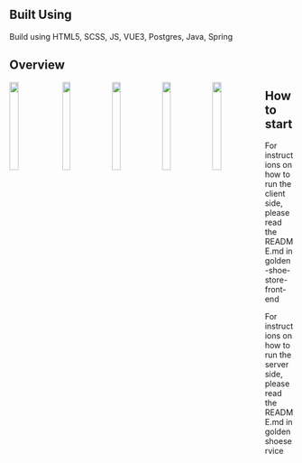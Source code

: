  ## Built Using

 Build using HTML5, SCSS, JS, VUE3, Postgres, Java, Spring 

 ## Overview

 <img src="https://i.imgur.com/VrxPdeF.png" width="18%" height="20%" align="left"> 
 <img src="https://i.imgur.com/NNadYnb.png" width="17%" height="20%" align="left"> 
 <img src="https://i.imgur.com/MMXkGqK.png" width="17%" height="20%" align="left"> 
 <img src="https://i.imgur.com/rBlSV60.png" width="17%" height="20%" align="left"> 
 <img src="https://i.imgur.com/9EMie4k.png" width="18%" height="20%" align="left">    
 
 
 ## How to start  
 
 For instructions on how to run the client side, please read the README.md in
 golden-shoe-store-front-end

 For instructions on how to run the server side, please read the README.md in
 goldenshoeservice
